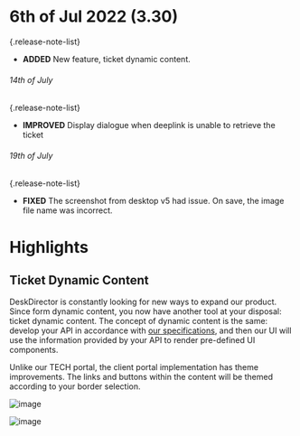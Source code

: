 # 6th of Jul 2022 (3.30)
{.release-note-list}
- **ADDED** New feature, ticket dynamic content.

###### 14th of July
{.release-note-list}
- **IMPROVED** Display dialogue when deeplink is unable to retrieve the ticket

###### 19th of July
{.release-note-list}
- **FIXED** The screenshot from desktop v5 had issue. On save, the image file name was incorrect.

# Highlights

## Ticket Dynamic Content

DeskDirector is constantly looking for new ways to expand our product. Since form dynamic content, you now have another tool at your disposal: ticket dynamic content. The concept of dynamic content is the same: develop your API in accordance with [our specifications](https://help.deskdirector.com/article/4ny9hk9do1), and then our UI will use the information provided by your API to render pre-defined UI components.

Unlike our TECH portal, the client portal implementation has theme improvements. The links and buttons within the content will be themed according to your border selection.

![image](https://user-images.githubusercontent.com/1712143/177470557-10f436c6-b90c-4995-84d1-51ba88f74f81.png)

![image](https://user-images.githubusercontent.com/1712143/177470639-e84ddc05-c1cb-4db7-8920-2b26b1fedd97.png)
